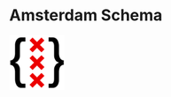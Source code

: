 # Amsterdam Schema

<div align="center" style="width: 100px;">
  <img src="amsterdam-schema.svg" />
</div>
